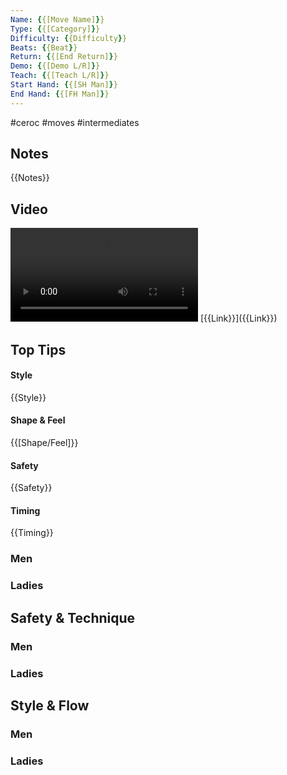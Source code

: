 ```yaml
---
Name: {{[Move Name]}}
Type: {{[Category]}}
Difficulty: {{Difficulty}}
Beats: {{Beat}}
Return: {{[End Return]}}
Demo: {{[Demo L/R]}}
Teach: {{[Teach L/R]}}
Start Hand: {{[SH Man]}}
End Hand: {{[FH Man]}}
---
```


#ceroc #moves #intermediates
## Notes
{{Notes}}

## Video
<video controls>
    <source src="{{Link}}" type="video/mp4">
    
</video>
[{{Link}}]({{Link}})


## Top Tips

#### Style
{{Style}}

#### Shape & Feel
{{[Shape/Feel]}}

#### Safety
{{Safety}}

#### Timing
{{Timing}}

### Men

### Ladies

## Safety & Technique
### Men

### Ladies

## Style & Flow


### Men

### Ladies


